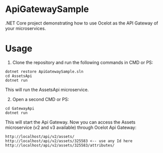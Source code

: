 # ApiGatewaySample
.NET Core project demonstrating how to use Ocelot as the API Gateway of your microservices.

# Usage
1. Clone the repository and run the following commands in CMD or PS:

```
dotnet restore ApiGatewaySample.sln
cd AssetsApi
dotnet run
```

This will run the AssetsApi microservice.

2. Open a second CMD or PS:

```
cd GatewayApi
dotnet run
```

This will start the Api Gateway. Now you can access the Assets microservice (v2 and v3 available) through Ocelot Api Gateway:

```
http://localhost/api/v2/assets/
http://localhost/api/v2/assets/325583 <-- use any Id here
http://localhost/api/v2/assets/325583/attributes/
```
